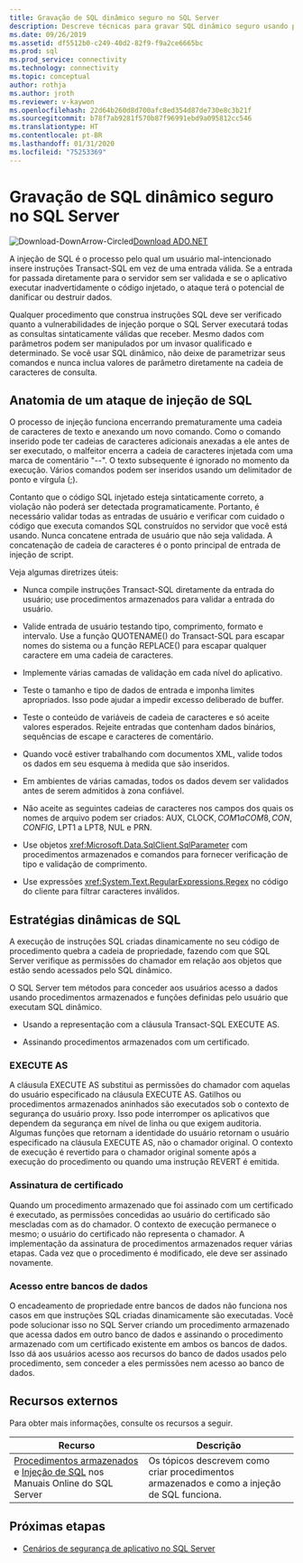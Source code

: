 ```yaml
---
title: Gravação de SQL dinâmico seguro no SQL Server
description: Descreve técnicas para gravar SQL dinâmico seguro usando procedimentos armazenados.
ms.date: 09/26/2019
ms.assetid: df5512b0-c249-40d2-82f9-f9a2ce6665bc
ms.prod: sql
ms.prod_service: connectivity
ms.technology: connectivity
ms.topic: conceptual
author: rothja
ms.author: jroth
ms.reviewer: v-kaywon
ms.openlocfilehash: 22d64b260d8d700afc8ed354d87de730e8c3b21f
ms.sourcegitcommit: b78f7ab9281f570b87f96991ebd9a095812cc546
ms.translationtype: HT
ms.contentlocale: pt-BR
ms.lasthandoff: 01/31/2020
ms.locfileid: "75253369"
---
```

# <a name="writing-secure-dynamic-sql-in-sql-server"></a>Gravação de SQL dinâmico seguro no SQL Server

![Download-DownArrow-Circled](../../../ssdt/media/download.png)[Download ADO.NET](../../sql-connection-libraries.md#anchor-20-drivers-relational-access)

A injeção de SQL é o processo pelo qual um usuário mal-intencionado insere instruções Transact-SQL em vez de uma entrada válida. Se a entrada for passada diretamente para o servidor sem ser validada e se o aplicativo executar inadvertidamente o código injetado, o ataque terá o potencial de danificar ou destruir dados.  
  
Qualquer procedimento que construa instruções SQL deve ser verificado quanto a vulnerabilidades de injeção porque o SQL Server executará todas as consultas sintaticamente válidas que receber. Mesmo dados com parâmetros podem ser manipulados por um invasor qualificado e determinado. Se você usar SQL dinâmico, não deixe de parametrizar seus comandos e nunca inclua valores de parâmetro diretamente na cadeia de caracteres de consulta.  
  
## <a name="anatomy-of-a-sql-injection-attack"></a>Anatomia de um ataque de injeção de SQL  
O processo de injeção funciona encerrando prematuramente uma cadeia de caracteres de texto e anexando um novo comando. Como o comando inserido pode ter cadeias de caracteres adicionais anexadas a ele antes de ser executado, o malfeitor encerra a cadeia de caracteres injetada com uma marca de comentário "--". O texto subsequente é ignorado no momento da execução. Vários comandos podem ser inseridos usando um delimitador de ponto e vírgula (;).  
  
Contanto que o código SQL injetado esteja sintaticamente correto, a violação não poderá ser detectada programaticamente. Portanto, é necessário validar todas as entradas de usuário e verificar com cuidado o código que executa comandos SQL construídos no servidor que você está usando. Nunca concatene entrada de usuário que não seja validada. A concatenação de cadeia de caracteres é o ponto principal de entrada de injeção de script.  
  
Veja algumas diretrizes úteis:  
  
- Nunca compile instruções Transact-SQL diretamente da entrada do usuário; use procedimentos armazenados para validar a entrada do usuário.  
  
- Valide entrada de usuário testando tipo, comprimento, formato e intervalo. Use a função QUOTENAME() do Transact-SQL para escapar nomes do sistema ou a função REPLACE() para escapar qualquer caractere em uma cadeia de caracteres.  
  
- Implemente várias camadas de validação em cada nível do aplicativo.  
  
- Teste o tamanho e tipo de dados de entrada e imponha limites apropriados. Isso pode ajudar a impedir excesso deliberado de buffer.  
  
- Teste o conteúdo de variáveis de cadeia de caracteres e só aceite valores esperados. Rejeite entradas que contenham dados binários, sequências de escape e caracteres de comentário.  
  
- Quando você estiver trabalhando com documentos XML, valide todos os dados em seu esquema à medida que são inseridos.  
  
- Em ambientes de várias camadas, todos os dados devem ser validados antes de serem admitidos à zona confiável.  
  
- Não aceite as seguintes cadeias de caracteres nos campos dos quais os nomes de arquivo podem ser criados: AUX, CLOCK$, COM1 a COM8, CON, CONFIG$, LPT1 a LPT8, NUL e PRN.  
  
- Use objetos <xref:Microsoft.Data.SqlClient.SqlParameter> com procedimentos armazenados e comandos para fornecer verificação de tipo e validação de comprimento.  
  
- Use expressões <xref:System.Text.RegularExpressions.Regex> no código do cliente para filtrar caracteres inválidos.  
  
## <a name="dynamic-sql-strategies"></a>Estratégias dinâmicas de SQL  
A execução de instruções SQL criadas dinamicamente no seu código de procedimento quebra a cadeia de propriedade, fazendo com que SQL Server verifique as permissões do chamador em relação aos objetos que estão sendo acessados pelo SQL dinâmico.  
  
O SQL Server tem métodos para conceder aos usuários acesso a dados usando procedimentos armazenados e funções definidas pelo usuário que executam SQL dinâmico.  
  
- Usando a representação com a cláusula Transact-SQL EXECUTE AS.  
  
- Assinando procedimentos armazenados com um certificado.  
  
### <a name="execute-as"></a>EXECUTE AS  
A cláusula EXECUTE AS substitui as permissões do chamador com aquelas do usuário especificado na cláusula EXECUTE AS. Gatilhos ou procedimentos armazenados aninhados são executados sob o contexto de segurança do usuário proxy. Isso pode interromper os aplicativos que dependem da segurança em nível de linha ou que exigem auditoria. Algumas funções que retornam a identidade do usuário retornam o usuário especificado na cláusula EXECUTE AS, não o chamador original. O contexto de execução é revertido para o chamador original somente após a execução do procedimento ou quando uma instrução REVERT é emitida.  
  
### <a name="certificate-signing"></a>Assinatura de certificado  
Quando um procedimento armazenado que foi assinado com um certificado é executado, as permissões concedidas ao usuário do certificado são mescladas com as do chamador. O contexto de execução permanece o mesmo; o usuário do certificado não representa o chamador. A implementação da assinatura de procedimentos armazenados requer várias etapas. Cada vez que o procedimento é modificado, ele deve ser assinado novamente.  
  
### <a name="cross-database-access"></a>Acesso entre bancos de dados  
O encadeamento de propriedade entre bancos de dados não funciona nos casos em que instruções SQL criadas dinamicamente são executadas. Você pode solucionar isso no SQL Server criando um procedimento armazenado que acessa dados em outro banco de dados e assinando o procedimento armazenado com um certificado existente em ambos os bancos de dados. Isso dá aos usuários acesso aos recursos do banco de dados usados pelo procedimento, sem conceder a eles permissões nem acesso ao banco de dados.  
  
## <a name="external-resources"></a>Recursos externos  
Para obter mais informações, consulte os recursos a seguir.  
  
|Recurso|Descrição|  
|--------------|-----------------|  
|[Procedimentos armazenados](../../../relational-databases/stored-procedures/stored-procedures-database-engine.md) e [Injeção de SQL](../../../relational-databases/security/sql-injection.md) nos Manuais Online do SQL Server|Os tópicos descrevem como criar procedimentos armazenados e como a injeção de SQL funciona.|  
  
## <a name="next-steps"></a>Próximas etapas
- [Cenários de segurança de aplicativo no SQL Server](application-security-scenarios-sql-server.md)
